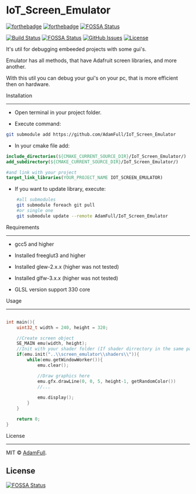 # IoT_Screen_Emulator

[![forthebadge](https://forthebadge.com/images/badges/made-with-c-plus-plus.svg)](https://forthebadge.com)
[![forthebadge](https://forthebadge.com/images/badges/built-with-love.svg)](https://forthebadge.com)
[![FOSSA Status](https://app.fossa.com/api/projects/git%2Bgithub.com%2FAdamFull%2FIoT_Screen_Emulator.svg?type=shield)](https://app.fossa.com/projects/git%2Bgithub.com%2FAdamFull%2FIoT_Screen_Emulator?ref=badge_shield)

[![Build Status](https://travis-ci.org/AdamFull/IoT_Screen_Emulator.svg?branch=main)](https://travis-ci.org/AdamFull/IoT_Screen_Emulator)
[![FOSSA Status](https://app.fossa.com/api/projects/git%2Bgithub.com%2FAdamFull%2FIoT_Screen_Emulator.svg?type=shield)](https://app.fossa.com/projects/git%2Bgithub.com%2FAdamFull%2FIoT_Screen_Emulator?ref=badge_shield)
[![GitHub Issues](https://img.shields.io/github/issues/AdamFull/IoT_Screen_Emulator.svg)](https://github.com/AdamFull/IoT_Screen_Emulator/issues)
[![License](https://img.shields.io/badge/license-MIT-blue.svg)](https://opensource.org/licenses/MIT)

It's util for debugging embeeded projects with some gui's.

Emulator has all methods, that have Adafruit screen libraries, and more another.

With this util you can debug your gui's on your pc, that is more efficient then on hardware.

Installation

-----

* Open terminal in your project folder.

* Execute command: 

```bash 
git submodule add https://github.com/AdamFull/IoT_Screen_Emulator
```

* In your cmake file add:

```cmake
include_directories(${CMAKE_CURRENT_SOURCE_DIR}/IoT_Screen_Emulator/)
add_subdirectory(${CMAKE_CURRENT_SOURCE_DIR}/IoT_Screen_Emulator/)

#and link with your project
target_link_libraries(YOUR_PROJECT_NAME IOT_SCREEN_EMULATOR)
```

* If you want to update library, execute:

```bash 
    #all submodules
    git submodule foreach git pull
    #or single one
    git submodule update --remote AdamFull/IoT_Screen_Emulator
```

Requirements

-----

* gcc5 and higher

* Installed freeglut3 and higher

* Installed glew-2.x.x (higher was not tested)

* Installed glfw-3.x.x (higher was not tested)

* GLSL version support 330 core

Usage

-----

```C++

int main(){
    uint32_t width = 240, height = 320;

    //Create screen object
    SE_MAIN emu(width, height);
    //Init with your shader folder (If shader dirrectory in the same path with executable, you don't need type path, just init())
    if(emu.init("..\\screen_emulator\\shaders\\")){
        while(emu.getWindowWorker()){
            emu.clear();

            //Draw graphics here
            emu.gfx.drawLine(0, 0, 5, height-1, getRandomColor())
            //...
            
            emu.display();
        }
    }

    return 0;
}

```

License

-------

MIT © [AdamFull](https://github.com/AdamFull).

## License
[![FOSSA Status](https://app.fossa.com/api/projects/git%2Bgithub.com%2FAdamFull%2FIoT_Screen_Emulator.svg?type=large)](https://app.fossa.com/projects/git%2Bgithub.com%2FAdamFull%2FIoT_Screen_Emulator?ref=badge_large)